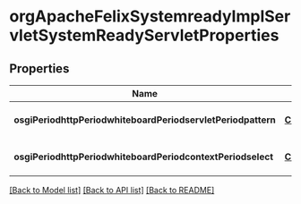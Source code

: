 # orgApacheFelixSystemreadyImplServletSystemReadyServletProperties

## Properties
Name | Type | Description | Notes
------------ | ------------- | ------------- | -------------
**osgiPeriodhttpPeriodwhiteboardPeriodservletPeriodpattern** | [**ConfigNodePropertyString**](ConfigNodePropertyString.md) |  | [optional] [default to null]
**osgiPeriodhttpPeriodwhiteboardPeriodcontextPeriodselect** | [**ConfigNodePropertyString**](ConfigNodePropertyString.md) |  | [optional] [default to null]

[[Back to Model list]](../README.md#documentation-for-models) [[Back to API list]](../README.md#documentation-for-api-endpoints) [[Back to README]](../README.md)


